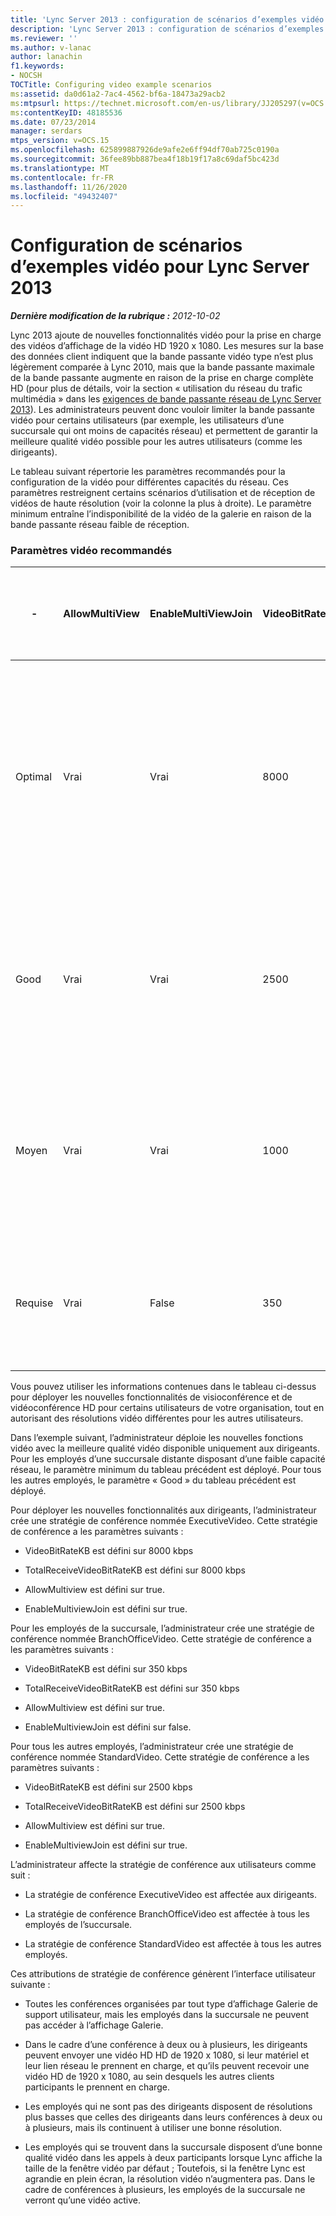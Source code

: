 ```yaml
---
title: 'Lync Server 2013 : configuration de scénarios d’exemples vidéo'
description: 'Lync Server 2013 : configuration de scénarios d’exemples vidéo.'
ms.reviewer: ''
ms.author: v-lanac
author: lanachin
f1.keywords:
- NOCSH
TOCTitle: Configuring video example scenarios
ms:assetid: da0d61a2-7ac4-4562-bf6a-18473a29acb2
ms:mtpsurl: https://technet.microsoft.com/en-us/library/JJ205297(v=OCS.15)
ms:contentKeyID: 48185536
ms.date: 07/23/2014
manager: serdars
mtps_version: v=OCS.15
ms.openlocfilehash: 625899887926de9afe2e6ff94df70ab725c0190a
ms.sourcegitcommit: 36fee89bb887bea4f18b19f17a8c69daf5bc423d
ms.translationtype: MT
ms.contentlocale: fr-FR
ms.lasthandoff: 11/26/2020
ms.locfileid: "49432407"
---
```

# <a name="configuring-video-example-scenarios-for-lync-server-2013"></a>Configuration de scénarios d’exemples vidéo pour Lync Server 2013

<div data-xmlns="http://www.w3.org/1999/xhtml">

<div class="topic" data-xmlns="http://www.w3.org/1999/xhtml" data-msxsl="urn:schemas-microsoft-com:xslt" data-cs="https://msdn.microsoft.com/">

<div data-asp="https://msdn2.microsoft.com/asp">



</div>

<div id="mainSection">

<div id="mainBody">

<span> </span>

_**Dernière modification de la rubrique :** 2012-10-02_

Lync 2013 ajoute de nouvelles fonctionnalités vidéo pour la prise en charge des vidéos d’affichage de la vidéo HD 1920 x 1080. Les mesures sur la base des données client indiquent que la bande passante vidéo type n’est plus légèrement comparée à Lync 2010, mais que la bande passante maximale de la bande passante augmente en raison de la prise en charge complète HD (pour plus de détails, voir la section « utilisation du réseau du trafic multimédia » dans les [exigences de bande passante réseau de Lync Server 2013](lync-server-2013-network-bandwidth-requirements-for-media-traffic.md)). Les administrateurs peuvent donc vouloir limiter la bande passante vidéo pour certains utilisateurs (par exemple, les utilisateurs d’une succursale qui ont moins de capacités réseau) et permettent de garantir la meilleure qualité vidéo possible pour les autres utilisateurs (comme les dirigeants).

Le tableau suivant répertorie les paramètres recommandés pour la configuration de la vidéo pour différentes capacités du réseau. Ces paramètres restreignent certains scénarios d’utilisation et de réception de vidéos de haute résolution (voir la colonne la plus à droite). Le paramètre minimum entraîne l’indisponibilité de la vidéo de la galerie en raison de la bande passante réseau faible de réception.

### <a name="recommended-video-settings"></a>Paramètres vidéo recommandés

<table style="width:100%;">
<colgroup>
<col style="width: 16%" />
<col style="width: 16%" />
<col style="width: 16%" />
<col style="width: 16%" />
<col style="width: 16%" />
<col style="width: 16%" />
</colgroup>
<thead>
<tr class="header">
<th>-</th>
<th>AllowMultiView</th>
<th>EnableMultiViewJoin</th>
<th>VideoBitRateKB</th>
<th>TotalReceiveVideoBitRateKB</th>
<th>Résolution vidéo prévue pour une vidéo de qualité optimale</th>
</tr>
</thead>
<tbody>
<tr class="odd">
<td><p>Optimal</p></td>
<td><p>Vrai</p></td>
<td><p>Vrai</p></td>
<td><p>8000</p></td>
<td><p>8000</p></td>
<td><p>Poste à poste : résolution vidéo de 1920 x 1080</p>
<p>Affichage Galerie : jusqu’à 2 1920 x 1080 vidéos ou plusieurs vidéos de résolution réduite</p></td>
</tr>
<tr class="even">
<td><p>Good</p></td>
<td><p>Vrai</p></td>
<td><p>Vrai</p></td>
<td><p>2500</p></td>
<td><p>2500</p></td>
<td><p>Poste à poste : résolution vidéo de 1280 x 720</p>
<p>Vue Galerie : vidéo de résolution de 5 640 x 360</p></td>
</tr>
<tr class="odd">
<td><p>Moyen</p></td>
<td><p>Vrai</p></td>
<td><p>Vrai</p></td>
<td><p>1000</p></td>
<td><p>1000</p></td>
<td><p>Poste à poste : résolution vidéo de 960 x 540</p>
<p>Vue Galerie : vidéo de résolution de 5 424 x 240</p></td>
</tr>
<tr class="even">
<td><p>Requise</p></td>
<td><p>Vrai</p></td>
<td><p>False</p></td>
<td><p>350</p></td>
<td><p>350</p></td>
<td><p>Poste à poste : résolution vidéo de 424 x 240</p>
<p>Affichage Galerie : indisponible</p></td>
</tr>
</tbody>
</table>


Vous pouvez utiliser les informations contenues dans le tableau ci-dessus pour déployer les nouvelles fonctionnalités de visioconférence et de vidéoconférence HD pour certains utilisateurs de votre organisation, tout en autorisant des résolutions vidéo différentes pour les autres utilisateurs.

Dans l’exemple suivant, l’administrateur déploie les nouvelles fonctions vidéo avec la meilleure qualité vidéo disponible uniquement aux dirigeants. Pour les employés d’une succursale distante disposant d’une faible capacité réseau, le paramètre minimum du tableau précédent est déployé. Pour tous les autres employés, le paramètre « Good » du tableau précédent est déployé.

Pour déployer les nouvelles fonctionnalités aux dirigeants, l’administrateur crée une stratégie de conférence nommée ExecutiveVideo. Cette stratégie de conférence a les paramètres suivants :

  - VideoBitRateKB est défini sur 8000 kbps

  - TotalReceiveVideoBitRateKB est défini sur 8000 kbps

  - AllowMultiview est défini sur true.

  - EnableMultiviewJoin est défini sur true.

Pour les employés de la succursale, l’administrateur crée une stratégie de conférence nommée BranchOfficeVideo. Cette stratégie de conférence a les paramètres suivants :

  - VideoBitRateKB est défini sur 350 kbps

  - TotalReceiveVideoBitRateKB est défini sur 350 kbps

  - AllowMultiview est défini sur true.

  - EnableMultiviewJoin est défini sur false.

Pour tous les autres employés, l’administrateur crée une stratégie de conférence nommée StandardVideo. Cette stratégie de conférence a les paramètres suivants :

  - VideoBitRateKB est défini sur 2500 kbps

  - TotalReceiveVideoBitRateKB est défini sur 2500 kbps

  - AllowMultiview est défini sur true.

  - EnableMultiviewJoin est défini sur true.

L’administrateur affecte la stratégie de conférence aux utilisateurs comme suit :

  - La stratégie de conférence ExecutiveVideo est affectée aux dirigeants.

  - La stratégie de conférence BranchOfficeVideo est affectée à tous les employés de l’succursale.

  - La stratégie de conférence StandardVideo est affectée à tous les autres employés.

Ces attributions de stratégie de conférence génèrent l’interface utilisateur suivante :

  - Toutes les conférences organisées par tout type d’affichage Galerie de support utilisateur, mais les employés dans la succursale ne peuvent pas accéder à l’affichage Galerie.

  - Dans le cadre d’une conférence à deux ou à plusieurs, les dirigeants peuvent envoyer une vidéo HD HD de 1920 x 1080, si leur matériel et leur lien réseau le prennent en charge, et qu’ils peuvent recevoir une vidéo HD de 1920 x 1080, au sein desquels les autres clients participants le prennent en charge.

  - Les employés qui ne sont pas des dirigeants disposent de résolutions plus basses que celles des dirigeants dans leurs conférences à deux ou à plusieurs, mais ils continuent à utiliser une bonne résolution.

  - Les employés qui se trouvent dans la succursale disposent d’une bonne qualité vidéo dans les appels à deux participants lorsque Lync affiche la taille de la fenêtre vidéo par défaut ; Toutefois, si la fenêtre Lync est agrandie en plein écran, la résolution vidéo n’augmentera pas. Dans le cadre de conférences à plusieurs, les employés de la succursale ne verront qu’une vidéo active.

</div>

<span> </span>

</div>

</div>

</div>

